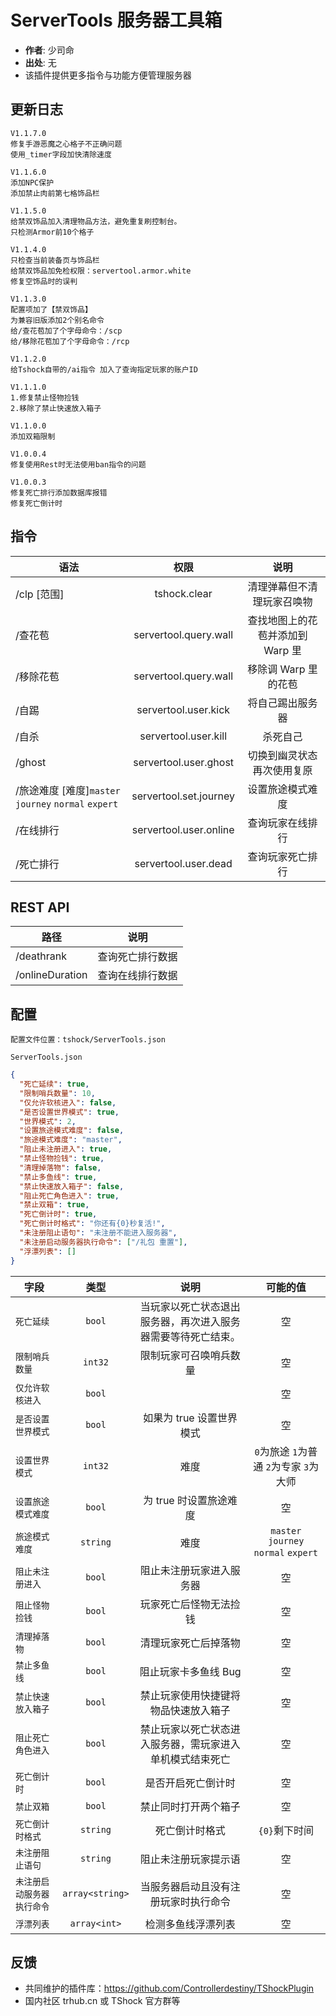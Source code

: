 # ServerTools 服务器工具箱

- **作者**: 少司命
- **出处**: 无
- 该插件提供更多指令与功能方便管理服务器

## 更新日志

```
V1.1.7.0
修复手游恶魔之心格子不正确问题
使用_timer字段加快清除速度

V1.1.6.0
添加NPC保护
添加禁止肉前第七格饰品栏

V1.1.5.0
给禁双饰品加入清理物品方法，避免重复刷控制台。
只检测Armor前10个格子

V1.1.4.0
只检查当前装备页与饰品栏
给禁双饰品加免检权限：servertool.armor.white
修复空饰品时的误判

V1.1.3.0
配置项加了【禁双饰品】
为兼容旧版添加2个别名命令
给/查花苞加了个字母命令：/scp
给/移除花苞加了个字母命令：/rcp

V1.1.2.0
给Tshock自带的/ai指令 加入了查询指定玩家的账户ID

V1.1.1.0
1.修复禁止怪物捡钱
2.移除了禁止快速放入箱子

V1.1.0.0
添加双箱限制

V1.0.0.4
修复使用Rest时无法使用ban指令的问题

V1.0.0.3
修复死亡排行添加数据库报错
修复死亡倒计时
```

## 指令

| 语法                                                 |          权限          |               说明               |
| ---------------------------------------------------- | :--------------------: | :------------------------------: |
| /clp [范围]                                          |      tshock.clear      |    清理弹幕但不清理玩家召唤物    |
| /查花苞                                              | servertool.query.wall  | 查找地图上的花苞并添加到 Warp 里 |
| /移除花苞                                            | servertool.query.wall  |       移除调 Warp 里的花苞       |
| /自踢                                                |  servertool.user.kick  |         将自己踢出服务器         |
| /自杀                                                |  servertool.user.kill  |             杀死自己             |
| /ghost                                               | servertool.user.ghost  |    切换到幽灵状态再次使用复原    |
| /旅途难度 [难度]`master` `journey` `normal` `expert` | servertool.set.journey |         设置旅途模式难度         |
| /在线排行                                            | servertool.user.online |         查询玩家在线排行         |
| /死亡排行                                            |  servertool.user.dead  |         查询玩家死亡排行         |

## REST API

| 路径            |       说明       |
| --------------- | :--------------: |
| /deathrank      | 查询死亡排行数据 |
| /onlineDuration | 查询在线排行数据 |

## 配置
	配置文件位置：tshock/ServerTools.json
`ServerTools.json`

```json
{
  "死亡延续": true,
  "限制哨兵数量": 10,
  "仅允许软核进入": false,
  "是否设置世界模式": true,
  "世界模式": 2,
  "设置旅途模式难度": false,
  "旅途模式难度": "master",
  "阻止未注册进入": true,
  "禁止怪物捡钱": true,
  "清理掉落物": false,
  "禁止多鱼线": true,
  "禁止快速放入箱子": false,
  "阻止死亡角色进入": true,
  "禁止双箱": true,
  "死亡倒计时": true,
  "死亡倒计时格式": "你还有{0}秒复活!",
  "未注册阻止语句": "未注册不能进入服务器",
  "未注册启动服务器执行命令": ["/礼包 重置"],
  "浮漂列表": []
}
```

| 字段                       |      类型       |                             说明                             |                可能的值                 |
| -------------------------- | :-------------: | :----------------------------------------------------------: | :-------------------------------------: |
| `死亡延续`                 |     `bool`      | 当玩家以死亡状态退出服务器，再次进入服务器需要等待死亡结束。 |                   空                    |
| `限制哨兵数量`             |     `int32`     |                    限制玩家可召唤哨兵数量                    |                   空                    |
| `仅允许软核进入`           |     `bool`      |                                                              |                   空                    |
| `是否设置世界模式`         |     `bool`      |                   如果为 true 设置世界模式                   |                   空                    |
| `设置世界模式`             |     `int32`     |                             难度                             | `0`为旅途 `1`为普通 `2`为专家 `3`为大师 |
| `设置旅途模式难度`         |     `bool`      |                    为 true 时设置旅途难度                    |                   空                    |
| `旅途模式难度`             |    `string`     |                             难度                             |  `master` `journey` `normal` `expert`   |
| `阻止未注册进入 `          |     `bool`      |                   阻止未注册玩家进入服务器                   |                   空                    |
| `阻止怪物捡钱 `            |     `bool`      |                    玩家死亡后怪物无法捡钱                    |                   空                    |
| `清理掉落物`               |     `bool`      |                     清理玩家死亡后掉落物                     |                   空                    |
| `禁止多鱼线 `              |     `bool`      |                     阻止玩家卡多鱼线 Bug                     |                   空                    |
| `禁止快速放入箱子 `        |     `bool`      |             禁止玩家使用快捷键将物品快速放入箱子             |                   空                    |
| `阻止死亡角色进入`         |     `bool`      |   禁止玩家以死亡状态进入服务器，需玩家进入单机模式结束死亡   |                   空                    |
| `死亡倒计时`               |     `bool`      |                      是否开启死亡倒计时                      |                   空                    |
| `禁止双箱`                 |     `bool`      |                     禁止同时打开两个箱子                     |                   空                    |
| `死亡倒计时格式`           |    `string`     |                        死亡倒计时格式                        |              `{0}`剩下时间              |
| `未注册阻止语句`           |    `string`     |                     阻止未注册玩家提示语                     |                   空                    |
| `未注册启动服务器执行命令` | `array<string>` |             当服务器启动且没有注册玩家时执行命令             |                   空                    |
| `浮漂列表`                 |  `array<int>`   |                      检测多鱼线浮漂列表                      |                   空                    |

## 反馈

- 共同维护的插件库：https://github.com/Controllerdestiny/TShockPlugin
- 国内社区 trhub.cn 或 TShock 官方群等
